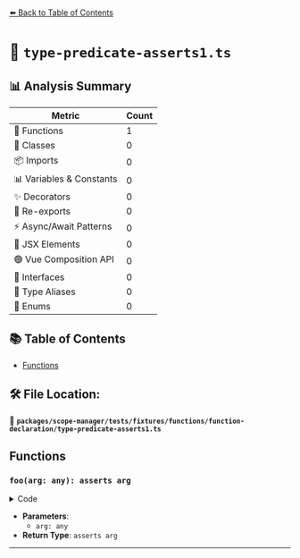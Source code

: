 [⬅️ Back to Table of Contents](../../../../../../index.md)

# 📄 `type-predicate-asserts1.ts`

## 📊 Analysis Summary

| Metric | Count |
|--------|-------|
| 🔧 Functions | 1 |
| 🧱 Classes | 0 |
| 📦 Imports | 0 |
| 📊 Variables & Constants | 0 |
| ✨ Decorators | 0 |
| 🔄 Re-exports | 0 |
| ⚡ Async/Await Patterns | 0 |
| 💠 JSX Elements | 0 |
| 🟢 Vue Composition API | 0 |
| 📐 Interfaces | 0 |
| 📑 Type Aliases | 0 |
| 🎯 Enums | 0 |

## 📚 Table of Contents

- [Functions](#functions)

## 🛠️ File Location:
📂 **`packages/scope-manager/tests/fixtures/functions/function-declaration/type-predicate-asserts1.ts`**

## Functions

### `foo(arg: any): asserts arg`

<details><summary>Code</summary>

```ts
function foo(arg: any): asserts arg {}
```
</details>

- **Parameters**:
  - `arg: any`
- **Return Type**: `asserts arg`

---